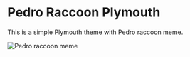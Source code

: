 # Pedro Raccoon Plymouth

This is a simple Plymouth theme with Pedro raccoon meme.

![Pedro raccoon meme](pedro-raccoon.gif)
